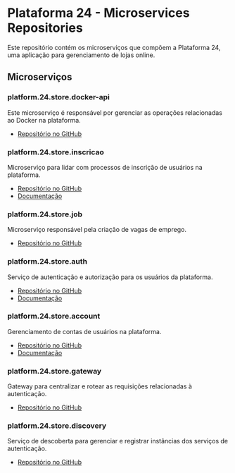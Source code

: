 # Plataforma 24 - Microservices Repositories

Este repositório contém os microserviços que compõem a Plataforma 24, uma aplicação para gerenciamento de lojas online.

## Microserviços

### platform.24.store.docker-api
Este microserviço é responsável por gerenciar as operações relacionadas ao Docker na plataforma.

- [Repositório no GitHub](https://github.com/alessitomas/platform.24.store.docker-api)

### platform.24.store.inscricao
Microserviço para lidar com processos de inscrição de usuários na plataforma.

- [Repositório no GitHub](https://github.com/alessitomas/platform.24.store.inscricao)
- [Documentação](http://localhost:8080/inscricoes/swagger-ui/index.html)

### platform.24.store.job
Microserviço responsável pela criação de vagas de emprego.

- [Repositório no GitHub](https://github.com/alessitomas/platform.24.store.job)

### platform.24.store.auth
Serviço de autenticação e autorização para os usuários da plataforma.

- [Repositório no GitHub](https://github.com/alessitomas/platform.24.store.auth)
- [Documentação](http://localhost:8080/auth/swagger-ui/index.html)

### platform.24.store.account
Gerenciamento de contas de usuários na plataforma.

- [Repositório no GitHub](https://github.com/alessitomas/platform.24.store.account)
- [Documentação](http://localhost:8080/accounts/swagger-ui/index.html)

### platform.24.store.gateway
Gateway para centralizar e rotear as requisições relacionadas à autenticação.

- [Repositório no GitHub](https://github.com/alessitomas/platform.24.store.gateway)

### platform.24.store.discovery
Serviço de descoberta para gerenciar e registrar instâncias dos serviços de autenticação.

- [Repositório no GitHub](https://github.com/alessitomas/platform.24.store.discovery)
